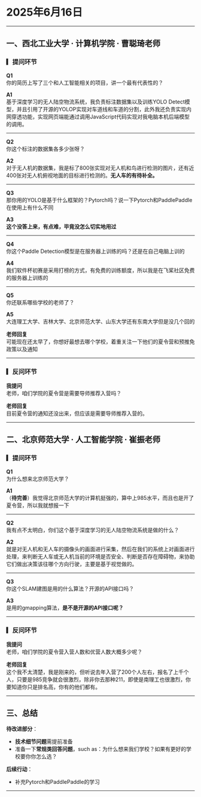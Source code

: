 # 2025年6月16日

---

## 一、西北工业大学 · 计算机学院 · 曹聪琦老师

### ▎提问环节

**Q1**  
你的简历上写了三个和人工智能相关的项目，讲一个最有代表性的？  

**A1**  
基于深度学习的无人陆空物流系统，我负责标注数据集以及训练YOLO Detect模型，并且引用了开源的YOLOP实现对车道线和车道的分割，此外我还负责实现内网穿透功能，实现网页端能通过调用JavaScript代码实现对我电脑本机后端模型的调用。

---

**Q2**  
你这个标注的数据集各多少张呀？  

**A2**  
对于无人机的数据集，我是标了800张实现对无人机和鸟进行检测的图片，还有近400张对无人机俯视地面的目标进行检测的。**无人车的有待补全。**

---

**Q3**  
那你用的YOLO是基于什么框架的？Pytorch吗？说一下Pytorch和PaddlePaddle在使用上有什么不同  

**A3**  
**这个没答上来，有点难，毕竟没怎么切实地用过**

---

**Q4**  
你这个Paddle Detection模型是在服务器上训练的吗？还是在自己电脑上训的  

**A4**  
我们软件杯初赛是采用打榜的方式，有免费的训练额度，所以我是在飞桨社区免费的服务器上训练的

---

**Q5**  
你还联系哪些学校的老师了？  

**A5**  
大连理工大学、吉林大学、北京师范大学、山东大学还有东南大学但是没几个回的  

**老师回复**  
可能现在还太早了，你想好最想去哪个学校，着重关注一下他们的夏令营和预推免政策以及通知

---

### ▎反问环节

**我提问**  
老师，咱们学院的夏令营是需要导师推荐入营吗？  

**老师回复**  
目前夏令营的通知还没出来，但应该是需要导师推荐入营的。

---

## 二、北京师范大学 · 人工智能学院 · 崔振老师

### ▎提问环节

**Q1**  
为什么想来北京师范大学？  

**A1**  
（**待完善**）我觉得北京师范大学的计算机挺强的，算中上985水平，而且也是开了夏令营，所以我就想报一下

---

**Q2**  
我有点不太明白，你们这个基于深度学习的无人陆空物流系统是做的什么？  

**A2**  
就是对无人机和无人车的摄像头的画面进行采集，然后在我们的系统上对画面进行处理，来判断无人车或无人机当前的环境是否安全、判断是否存在障碍物，来协助它们做出决策该往哪个方向行驶，主要是基于视觉做的。

---

**Q3**  
你这个SLAM建图是用的什么算法？开源的API接口吗？  

**A3**  
是用的gmapping算法，**是不是开源的API接口呢？**

---

### ▎反问环节

**我提问**  
老师，咱们学院的夏令营入营人数和优营人数大概多少呢？  

**老师回复**  
这个我不太清楚，我是刚来的，但听说去年入营了200个人左右，报名了上千个人，只要是985竞争就会很激烈，除非你去那种211，即使是南理工也很激烈，你要知道你只是排名高，你有的他们都有。

---

## 三、总结

**待改进部分**：  
- **技术细节问题**需提前准备  
- 准备一下**常规类回答问题**，such as：为什么想来我们学校？如果有更好的学校要你你怎么选？

**后续行动**：  
- 补充Pytorch和PaddlePaddle的学习  

---
